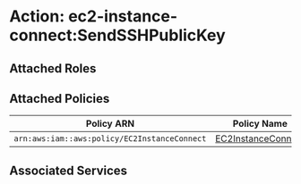 # Action: ec2-instance-connect:SendSSHPublicKey

## Attached Roles

## Attached Policies

| Policy ARN | Policy Name |
|------------|-------------|
| `arn:aws:iam::aws:policy/EC2InstanceConnect` | [EC2InstanceConnect](../policies.md#ec2instanceconnect) |

## Associated Services


